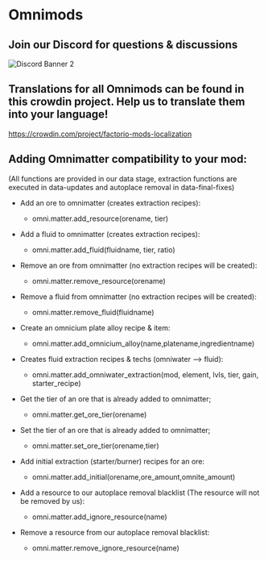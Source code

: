 # Omnimods

## Join our Discord for questions & discussions
![Discord Banner 2](https://discordapp.com/api/guilds/351216213327609858/widget.png?style=banner2)

## Translations for all Omnimods can be found in this crowdin project. Help us to translate them into your language!
https://crowdin.com/project/factorio-mods-localization

## Adding Omnimatter compatibility to your mod:
(All functions are provided in our data stage, extraction functions are executed in data-updates and autoplace removal in data-final-fixes)

- Add an ore to omnimatter (creates extraction recipes):
  - omni.matter.add_resource(orename, tier)

- Add a fluid to omnimatter (creates extraction recipes):
  - omni.matter.add_fluid(fluidname, tier, ratio)
  
- Remove an ore from omnimatter (no extraction recipes will be created):
  - omni.matter.remove_resource(orename)

- Remove a fluid from omnimatter (no extraction recipes will be created):
  - omni.matter.remove_fluid(fluidname)

- Create an omnicium plate alloy recipe & item:
  - omni.matter.add_omnicium_alloy(name,platename,ingredientname)
  
- Creates fluid extraction recipes & techs (omniwater --> fluid):
  - omni.matter.add_omniwater_extraction(mod, element, lvls, tier, gain, starter_recipe)

- Get the tier of an ore that is already added to omnimatter;
  - omni.matter.get_ore_tier(orename)

- Set the tier of an ore that is already added to omnimatter;
  - omni.matter.set_ore_tier(orename,tier)

- Add initial extraction (starter/burner) recipes for an ore:
  - omni.matter.add_initial(orename,ore_amount,omnite_amount)
  
- Add a resource to our autoplace removal blacklist (The resource will not be removed by us):
  - omni.matter.add_ignore_resource(name)
  
- Remove a resource from our autoplace removal blacklist:
  - omni.matter.remove_ignore_resource(name)
